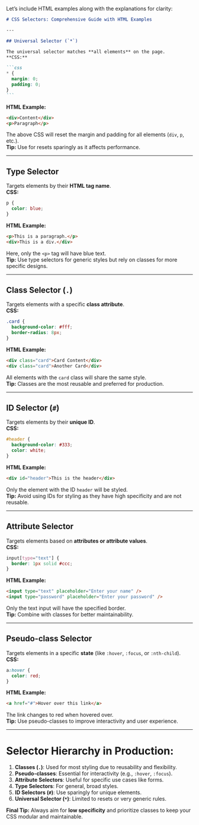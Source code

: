 Let’s include HTML examples along with the explanations for clarity:

````markdown
# CSS Selectors: Comprehensive Guide with HTML Examples

---

## Universal Selector (`*`)

The universal selector matches **all elements** on the page.  
**CSS:**

```css
* {
  margin: 0;
  padding: 0;
}
```
````

**HTML Example:**

```html
<div>Content</div>
<p>Paragraph</p>
```

The above CSS will reset the margin and padding for all elements (`div`, `p`, etc.).  
**Tip:** Use for resets sparingly as it affects performance.

---

## Type Selector

Targets elements by their **HTML tag name**.  
**CSS:**

```css
p {
  color: blue;
}
```

**HTML Example:**

```html
<p>This is a paragraph.</p>
<div>This is a div.</div>
```

Here, only the `<p>` tag will have blue text.  
**Tip:** Use type selectors for generic styles but rely on classes for more specific designs.

---

## Class Selector (`.`)

Targets elements with a specific **class attribute**.  
**CSS:**

```css
.card {
  background-color: #fff;
  border-radius: 8px;
}
```

**HTML Example:**

```html
<div class="card">Card Content</div>
<div class="card">Another Card</div>
```

All elements with the `card` class will share the same style.  
**Tip:** Classes are the most reusable and preferred for production.

---

## ID Selector (`#`)

Targets elements by their **unique ID**.  
**CSS:**

```css
#header {
  background-color: #333;
  color: white;
}
```

**HTML Example:**

```html
<div id="header">This is the header</div>
```

Only the element with the ID `header` will be styled.  
**Tip:** Avoid using IDs for styling as they have high specificity and are not reusable.

---

## Attribute Selector

Targets elements based on **attributes or attribute values**.  
**CSS:**

```css
input[type="text"] {
  border: 1px solid #ccc;
}
```

**HTML Example:**

```html
<input type="text" placeholder="Enter your name" />
<input type="password" placeholder="Enter your password" />
```

Only the text input will have the specified border.  
**Tip:** Combine with classes for better maintainability.

---

## Pseudo-class Selector

Targets elements in a specific **state** (like `:hover`, `:focus`, or `:nth-child`).  
**CSS:**

```css
a:hover {
  color: red;
}
```

**HTML Example:**

```html
<a href="#">Hover over this link</a>
```

The link changes to red when hovered over.  
**Tip:** Use pseudo-classes to improve interactivity and user experience.

---

# Selector Hierarchy in Production:

1. **Classes (`.`)**: Used for most styling due to reusability and flexibility.
2. **Pseudo-classes**: Essential for interactivity (e.g., `:hover`, `:focus`).
3. **Attribute Selectors**: Useful for specific use cases like forms.
4. **Type Selectors**: For general, broad styles.
5. **ID Selectors (`#`)**: Use sparingly for unique elements.
6. **Universal Selector (`*`)**: Limited to resets or very generic rules.

**Final Tip:** Always aim for **low specificity** and prioritize classes to keep your CSS modular and maintainable.

```

```
